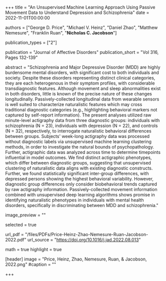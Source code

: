 +++
title = "An Unsupervised Machine Learning Approach Using Passive Movement Data to Understand Depression and Schizophrenia"
date = 2022-11-01T00:00:00

authors = ["George D. Price", "Michael V. Heinz", "Daniel Zhao", "Matthew Nemesure", "Franklin Ruan", "**Nicholas C. Jacobson**"]

publication_types = ["2"]

publication = "Journal of Affective Disorders"
publication_short = "Vol 316, Pages 132-139"

abstract = "Schizophrenia and Major Depressive Disorder (MDD) are highly burdensome mental disorders, with significant cost to both individuals and society. Despite these disorders representing distinct clinical categories, they are each heterogenous in their symptom profiles, with considerable transdiagnostic features. Although movement and sleep abnormalities exist in both disorders, little is known of the precise nature of these changes longitudinally. Passively-collected longitudinal data from wearable sensors is well suited to characterize naturalistic features which may cross traditional diagnostic categories (e.g., highlighting behavioral markers not captured by self-report information). The present analyses utilized raw minute-level actigraphy data from three diagnostic groups: individuals with schizophrenia (N = 23), individuals with depression (N = 22), and controls (N = 32), respectively, to interrogate naturalistic behavioral differences between groups. Subjects' week-long actigraphy data was processed without diagnostic labels via unsupervised machine learning clustering methods, in order to investigate the natural bounds of psychopathology. Further, actigraphic data was analyzed across time to determine timepoints influential in model outcomes. We find distinct actigraphic phenotypes, which differ between diagnostic groups, suggesting that unsupervised clustering of naturalistic data aligns with existing diagnostic constructs. Further, we found statistically significant inter-group differences, with depressed persons showing the highest behavioral variability. However, diagnostic group differences only consider biobehavioral trends captured by raw actigraphy information. Passively-collected movement information combined with unsupervised deep learning algorithms shows promise in identifying naturalistic phenotypes in individuals with mental health disorders, specifically in discriminating between MDD and schizophrenia."

image_preview = ""

selected = true

url_pdf = "/files/PDFs/Price-Heinz-Zhao-Nemesure-Ruan-Jacobson-2022.pdf"
url_source = "https://doi.org/10.1016/j.jad.2022.08.013"

math = true
highlight = true

[header]
image = "Price, Heinz, Zhao, Nemesure, Ruan, & Jacobson, 2022.png"
#caption = ""

+++
